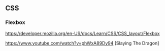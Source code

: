 ## CSS

### Flexbox
https://developer.mozilla.org/en-US/docs/Learn/CSS/CSS_layout/Flexbox

https://www.youtube.com/watch?v=phWxA89Dy94 [Slaying The Dragon]
